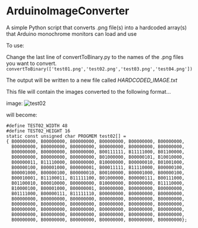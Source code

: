 # ArduinoImageConverter
A simple Python script that converts .png file(s) into a hardcoded array(s) that Arduino monochrome monitors can load and use


To use:

Change the last line of convertToBinary.py to the names of the .png files you want to convert.
`convertToBinary(['test01.png','test02.png','test03.png','test04.png'])`

The output will be written to a new file called *HARDCODED_IMAGE.txt*

This file will contain the images converted to the following format...

image:  ![test02](https://user-images.githubusercontent.com/245167/115947547-59963d00-a496-11eb-9177-c7d9977d7117.png)

will become: 
```
#define TEST02_WIDTH 48
#define TEST02_HEIGHT 16
static const unsigned char PROGMEM test02[] = 
{ B00000000, B00000000, B00000000, B00000000, B00000000, B00000000,
  B00000000, B00000000, B00000000, B00000000, B00000000, B00000000,
  B00000000, B00000000, B00000000, B00111111, B11111000, B01100000,
  B00000000, B00000000, B00000000, B01000000, B00000101, B10010000,
  B00000011, B11110000, B00000000, B10000000, B00000010, B01001000,
  B00000100, B00001000, B00000001, B00011111, B11110000, B00000100,
  B00001000, B00000100, B00000010, B00100000, B00001000, B00000100,
  B00010001, B11100011, B11111100, B01000000, B00000111, B00111000,
  B01100010, B00010000, B00000000, B10000000, B00000000, B11110000,
  B10000100, B00001000, B00000001, B00000000, B00000000, B00000000,
  B01111000, B00000111, B11111110, B00000000, B00000000, B00000000,
  B00000000, B00000000, B00000000, B00000000, B00000000, B00000000,
  B00000000, B00000000, B00000000, B00000000, B00000000, B00000000,
  B00000000, B00000000, B00000000, B00000000, B00000000, B00000000,
  B00000000, B00000000, B00000000, B00000000, B00000000, B00000000,
  B00000000, B00000000, B00000000, B00000000, B00000000, B00000000};
```
